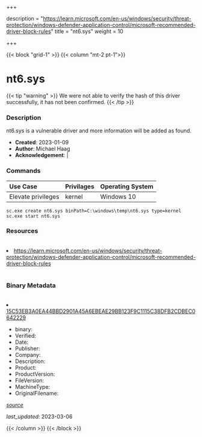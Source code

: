 +++

description = "https://learn.microsoft.com/en-us/windows/security/threat-protection/windows-defender-application-control/microsoft-recommended-driver-block-rules"
title = "nt6.sys"
weight = 10

+++


{{< block "grid-1" >}}
{{< column "mt-2 pt-1">}}




# nt6.sys 


{{< tip "warning" >}}
We were not able to verify the hash of this driver successfully, it has not been confirmed.
{{< /tip >}}




### Description


nt6.sys is a vulnerable driver and more information will be added as found.


- **Created**: 2023-01-09
- **Author**: Michael Haag
- **Acknowledgement**:  | [](https://twitter.com/)

### Commands

| Use Case | Privilages | Operating System | 
|:---- | ---- | ---- |
| Elevate privileges | kernel | Windows 10 |

```
sc.exe create nt6.sys binPath=C:\windows\temp\nt6.sys type=kernel
sc.exe start nt6.sys
```

### Resources
<br>


<li><a href=" https://learn.microsoft.com/en-us/windows/security/threat-protection/windows-defender-application-control/microsoft-recommended-driver-block-rules"> https://learn.microsoft.com/en-us/windows/security/threat-protection/windows-defender-application-control/microsoft-recommended-driver-block-rules</a></li>


<br>


### Binary Metadata
<br>



<li><a href="https://www.virustotal.com/gui/file/15C53EB3A0EA44BBD2901A45A6EBEAE29BB123F9C1115C38DFB2CDBEC0642229">15C53EB3A0EA44BBD2901A45A6EBEAE29BB123F9C1115C38DFB2CDBEC0642229</a></li>



- binary: 
- Verified: 
- Date: 
- Publisher: 
- Company: 
- Description: 
- Product: 
- ProductVersion: 
- FileVersion: 
- MachineType: 
- OriginalFilename: 

[*source*](https://github.com/magicsword-io/LOLDrivers/tree/main/yaml/nt6.sys.yml)

*last_updated:* 2023-03-06


{{< /column >}}
{{< /block >}}
